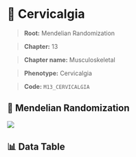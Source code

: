 # 🧪 Cervicalgia

> **Root:** Mendelian Randomization

> **Chapter:** 13  

> **Chapter name:** Musculoskeletal

> **Phenotype:** Cervicalgia  

> **Code:** `M13_CERVICALGIA`

## 🧬 Mendelian Randomization  

<img src="/MR/Figures/Forward/M13_CERVICALGIA.png"/>

## 📊 Data Table

<CsvTableMRF src="/public/MR/Data/Forward/M13_CERVICALGIA.csv"/>

